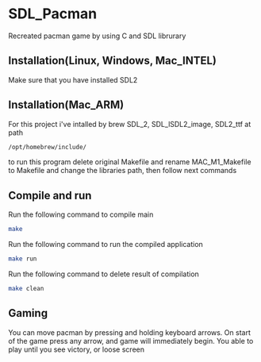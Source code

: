 # SDL_Pacman

Recreated pacman game by using C and SDL librurary

## Installation(Linux, Windows, Mac_INTEL)
Make sure that you have installed SDL2

## Installation(Mac_ARM)
For this project i've intalled by brew SDL_2, SDL_lSDL2_image, SDL2_ttf at path
```bash
/opt/homebrew/include/
```
to run this program delete original Makefile and rename MAC_M1_Makefile to Makefile and change the libraries path, then follow next commands
## Compile and run

Run the following command to compile main

```bash
make
```

Run the following command to run the compiled application

```bash
make run
```

Run the following command to delete result of compilation

```bash
make clean
```

## Gaming

You can move pacman by pressing and holding keyboard arrows.
On start of the game press any arrow, and game will immediately begin.
You able to play until you see victory, or loose screen
